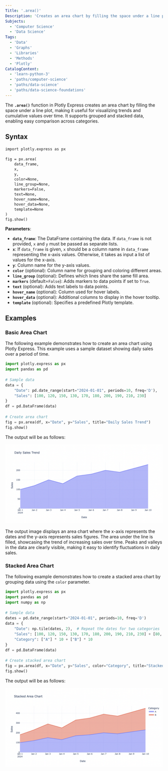 ```yaml
---
Title: '.area()'
Description: 'Creates an area chart by filling the space under a line plot to visualize trends and cumulative data.'
Subjects:
  - 'Computer Science'
  - 'Data Science'
Tags:
  - 'Data'
  - 'Graphs'
  - 'Libraries'
  - 'Methods'
  - 'Plotly'
CatalogContent:
  - 'learn-python-3'
  - 'paths/computer-science'
  - 'paths/data-science'
  - 'paths/data-science-foundations'
---
```


The **`.area()`** function in Plotly Express creates an area chart by filling the space under a line plot, making it useful for visualizing trends and cumulative values over time. It supports grouped and stacked data, enabling easy comparison across categories.

## Syntax

```pseudo
import plotly.express as px

fig = px.area(
    data_frame,
    x,
    y,
    color=None,
    line_group=None,
    markers=False,
    text=None,
    hover_name=None,
    hover_data=None,
    template=None
)
fig.show()
```

**Parameters**:

- **`data_frame`**: The DataFrame containing the data. If `data_frame` is not provided, `x` and `y` must be passed as separate lists.
- **`x`**:  If `data_frame` is given, `x` should be a column name in `data_frame` representing the x-axis values. Otherwise, it takes as input a list of values for the x-axis. 
- **`y`**: Column name for the y-axis values.
- **`color`** (optional): Column name for grouping and coloring different areas.
- **`line_group`** (optional): Defines which lines share the same fill area.
- **`markers`** (default=`False`): Adds markers to data points if set to `True`.
- **`text`** (optional): Adds text labels to data points.
- **`hover_name`** (optional): Column used for hover labels.
- **`hover_data`** (optional): Additional columns to display in the hover tooltip.
- **`template`** (optional): Specifies a predefined Plotly template.

## Examples

### Basic Area Chart

The following example demonstrates how to create an area chart using Plotly Express. This example uses a sample dataset showing daily sales over a period of time.

```py
import plotly.express as px
import pandas as pd

# Sample data
data = {
    "Date": pd.date_range(start="2024-01-01", periods=10, freq='D'),
    "Sales": [100, 120, 150, 130, 170, 180, 200, 190, 210, 230]
}
df = pd.DataFrame(data)

# Create area chart
fig = px.area(df, x="Date", y="Sales", title="Daily Sales Trend")
fig.show()
```

The output will be as follows:

![The output is an area chart where the x-axis represents the dates and the y-axis represents sales figures.](https://raw.githubusercontent.com/Codecademy/docs/main/media/plotly-area.png)

The output image displays an area chart where the x-axis represents the dates and the y-axis represents sales figures. The area under the line is filled, showcasing the trend of increasing sales over time. Peaks and valleys in the data are clearly visible, making it easy to identify fluctuations in daily sales.

### Stacked Area Chart

The following example demonstrates how to create a stacked area chart by grouping data using the `color` parameter.

```py
import plotly.express as px
import pandas as pd
import numpy as np

# Sample data
dates = pd.date_range(start="2024-01-01", periods=10, freq='D')
data = {
    "Date": np.tile(dates, 2),  # Repeat the dates for two categories
    "Sales": [100, 120, 150, 130, 170, 180, 200, 190, 210, 230] + [80, 110, 140, 120, 160, 170, 190, 180, 200, 220],
    "Category": ["A"] * 10 + ["B"] * 10
}
df = pd.DataFrame(data)

# Create stacked area chart
fig = px.area(df, x="Date", y="Sales", color="Category", title="Stacked Area Chart")
fig.show()
```

The output will be as follows:

![The output is a stacked area chart where different categories are represented by different colors, showing their contribution to the total values over time.](https://raw.githubusercontent.com/Codecademy/docs/main/media/plotly-stacked-area-chart.png)

